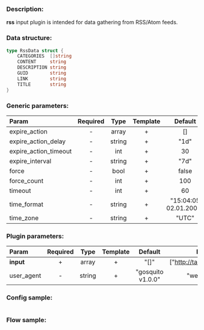 ### Description:

**rss** input plugin is intended for data gathering from RSS/Atom feeds.

### Data structure:

```go
type RssData struct {
	CATEGORIES  []string
	CONTENT     string
	DESCRIPTION string
	GUID        string
	LINK        string
	TITLE       string
}
```

### Generic parameters:

| Param                 | Required |  Type  | Template |        Default        | Description |
|:----------------------|:--------:|:------:|:--------:|:---------------------:|:------------|
| expire_action         |    -     | array  |    +     |          []           |             |
| expire_action_delay   |    -     | string |    +     |         "1d"          |             |
| expire_action_timeout |    -     |  int   |    +     |          30           |             |
| expire_interval       |    -     | string |    +     |         "7d"          |             |
| force                 |    -     |  bool  |    +     |         false         |             |
| force_count           |    -     |  int   |    +     |          100          |             |
| timeout               |    -     |  int   |    +     |          60           |             |
| time_format           |    -     | string |    +     | "15:04:05 02.01.2006" |             |
| time_zone             |    -     | string |    +     |         "UTC"         |             |


### Plugin parameters:

| Param      | Required |  Type  | Template |      Default      |            Example            | Description |
|:-----------|:--------:|:------:|:--------:|:-----------------:|:-----------------------------:|:------------|
| **input**  |    +     | array  |    +     |       "[]"        | ["http://tass.ru/rss/v2.xml"] |             |
| user_agent |    -     | string |    +     | "gosquito v1.0.0" |        "webchela 1.0"         |             |


### Config sample:

```toml

```

### Flow sample:

```yaml
```